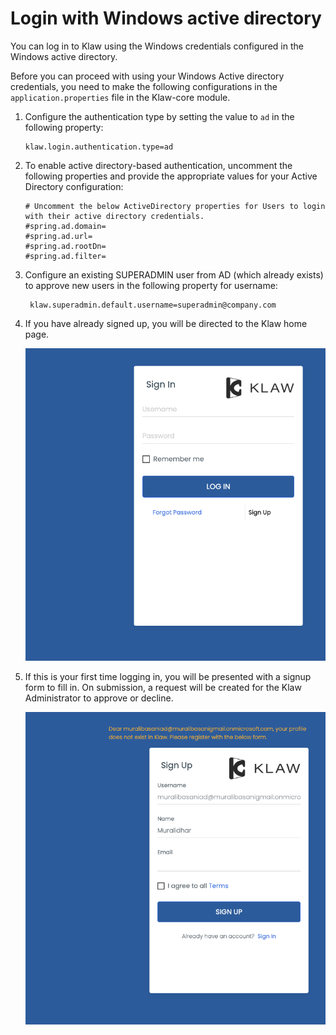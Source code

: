 # Login with Windows active directory

You can log in to Klaw using the Windows credentials configured in the Windows active directory.

Before you can proceed with using your Windows Active directory credentials, you need to make the following configurations in the `application.properties` file in the Klaw-core module.

1. Configure the authentication type by setting the value to `ad` in the following property:

    ```
    klaw.login.authentication.type=ad
    ```

2. To enable active directory-based authentication, uncomment the following properties and provide the appropriate values for your Active Directory configuration: 

    ```
    # Uncomment the below ActiveDirectory properties for Users to login with their active directory credentials.
    #spring.ad.domain=
    #spring.ad.url=
    #spring.ad.rootDn=
    #spring.ad.filter=
    ```

3. Configure an existing SUPERADMIN user from AD (which already exists) to approve new users
   in the following property for username:

    ```
     klaw.superadmin.default.username=superadmin@company.com 
    ```
    
4.  If you have already signed up, you will be directed to the Klaw home
    page.

    ![image](../../../static/images/authentication/login.png)

5. If this is your first time logging in, you will be presented with a
    signup form to fill in. On submission, a request will be created for
    the Klaw Administrator to approve or decline.

    ![image](../../../static/images/authentication/OAuthSignupForm.png)
